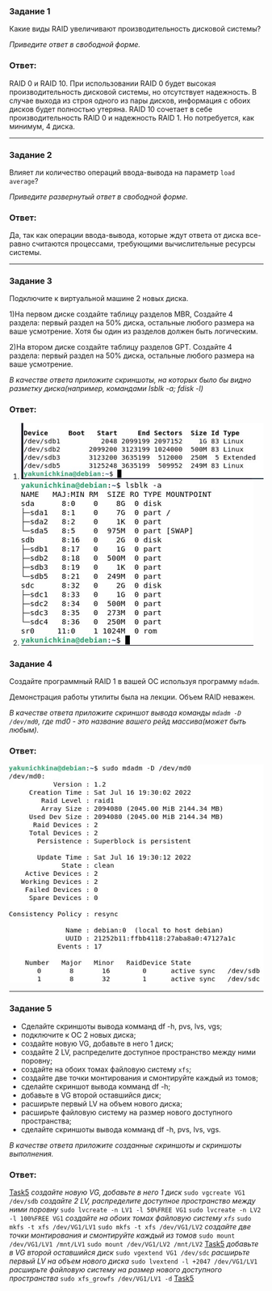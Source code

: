 ### Задание 1

Какие виды RAID увеличивают производительность дисковой системы?

*Приведите ответ в свободной форме.*

### Ответ:
RAID 0 и RAID 10. При использовании RAID 0 будет высокая производительность дисковой системы, но отсутствует надежность. В случае выхода из строя одного из пары дисков, информация с обоих дисков будет полностью утеряна. 
RAID 10 сочетает в себе производительность RAID 0 и надежность RAID 1. Но потребуется, как минимум, 4 диска.

---

### Задание 2

Влияет ли количество операций ввода-вывода на параметр `load average`?

*Приведите развернутый ответ в свободной форме.*

### Ответ:

Да, так как операции ввода-вывода, которые ждут ответа от диска все-равно считаются процессами, требующими вычислительные ресурсы системы.

---

### Задание 3

Подключите к виртуальной машине 2 новых диска. 

1)На первом диске создайте таблицу разделов MBR, Создайте 4 раздела: первый раздел на 50% диска, остальные любого размера на ваше усмотрение. Хотя бы один из разделов должен быть логическим.

2)На втором диске создайте таблицу разделов GPT. Создайте 4 раздела: первый раздел на 50% диска, остальные любого размера на ваше усмотрение.

*В качестве ответа приложите скриншоты, на которых было бы видно разметку диска(например, командами lsblk -a; fdisk -l)*

### Ответ:

1) ![Task3.1](/lesson8/task_3_1.jpg "Задание 3.1")
2) ![Task3.2](/lesson8/task_3_2.jpg "Задание 3.2")

### Задание 4

Создайте программный RAID 1 в вашей ОС используя программу `mdadm`.

Демонстрация работы утилиты была на лекции. Объем RAID неважен.

*В качестве ответа приложите скриншот вывода команды `mdadm -D /dev/md0`, где md0 - это название вашего рейд массива(может быть любым).*

### Ответ:
![Task4](/lesson8/task4.jpg "Задание 4")

---

### Задание 5

* Сделайте скриншоты вывода комманд df -h, pvs, lvs, vgs;
* подключите к ОС 2 новых диска;
* создайте новую VG, добавьте в него 1 диск;
* создайте 2 LV, распределите доступное пространство между ними поровну;
* создайте на обоих томах файловую систему `xfs`;
* создайте две точки монтирования и смонтируйте каждый из томов;
* сделайте скриншот вывода комманд df -h;
* добавьте в VG второй оставшийся диск;
* расширьте первый LV на объем нового диска;
* расширьте файловую систему на размер нового доступного пространства;
* сделайте скриншоты вывода комманд df -h, pvs, lvs, vgs.

*В качестве ответа приложите созданные скриншоты и скриншоты выполнения.*

### Ответ:
[Task5](/lesson8/task5_1.jpg "Задание 5")
*создайте новую VG, добавьте в него 1 диск*
`sudo vgcreate VG1 /dev/sdb`
*создайте 2 LV, распределите доступное пространство между ними поровну*
`sudo lvcreate -n LV1 -l 50%FREE VG1`
`sudo lvcreate -n LV2 -l 100%FREE VG1`
*создайте на обоих томах файловую систему `xfs`*
`sudo mkfs -t xfs /dev/VG1/LV1`
`sudo mkfs -t xfs /dev/VG1/LV2`
*создайте две точки монтирования и смонтируйте каждый из томов*
`sudo mount /dev/VG1/LV1 /mnt/LV1`
`sudo mount /dev/VG1/LV2 /mnt/LV2`
[Task5](/lesson8/task5_2.jpg "Задание 5")
*добавьте в VG второй оставшийся диск*
`sudo vgextend VG1 /dev/sdc`
*расширьте первый LV на объем нового диска*
`sudo lvextend -l +2047 /dev/VG1/LV1`
*расширьте файловую систему на размер нового доступного пространства*
`sudo xfs_growfs /dev/VG1/LV1 -d`
[Task5](/lesson8/task5_3.jpg "Задание 5")





